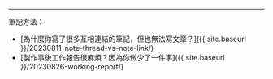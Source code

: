 ---

筆記方法：

- [為什麼你寫了很多互相連結的筆記，但也無法寫文章？]({{ site.baseurl }}/20230811-note-thread-vs-note-link/)
- [製作事後工作報告很麻煩？因為你做少了一件事]({{ site.baseurl }}/20230826-working-report/)
 